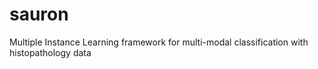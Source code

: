 # sauron
Multiple Instance Learning framework for multi-modal classification with histopathology data
